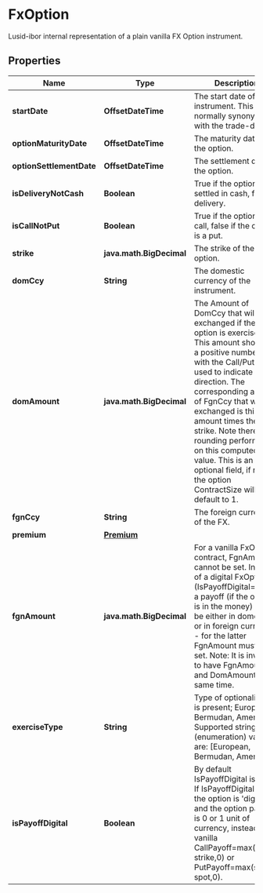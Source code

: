 

# FxOption

Lusid-ibor internal representation of a plain vanilla FX Option instrument.

## Properties

Name | Type | Description | Notes
------------ | ------------- | ------------- | -------------
**startDate** | **OffsetDateTime** | The start date of the instrument. This is normally synonymous with the trade-date. | 
**optionMaturityDate** | **OffsetDateTime** | The maturity date of the option. | 
**optionSettlementDate** | **OffsetDateTime** | The settlement date of the option. | 
**isDeliveryNotCash** | **Boolean** | True if the option is settled in cash, false if delivery. | 
**isCallNotPut** | **Boolean** | True if the option is a call, false if the option is a put. | 
**strike** | **java.math.BigDecimal** | The strike of the option. | 
**domCcy** | **String** | The domestic currency of the instrument. | 
**domAmount** | **java.math.BigDecimal** | The Amount of DomCcy that will be exchanged if the option is exercised.  This amount should be a positive number, with the Call/Put flag used to indicate direction.  The corresponding amount of FgnCcy that will be exchanged is this amount times the strike.  Note there is no rounding performed on this computed value.  This is an optional field, if not set the option ContractSize will default to 1. |  [optional]
**fgnCcy** | **String** | The foreign currency of the FX. | 
**premium** | [**Premium**](Premium.md) |  |  [optional]
**fgnAmount** | **java.math.BigDecimal** | For a vanilla FxOption contract, FgnAmount cannot be set.  In case of a digital FxOption (IsPayoffDigital&#x3D;&#x3D;true)  a payoff (if the option is in the money) can be either  in domestic or in foreign currency - for the latter  FgnAmount must be set.  Note: It is invalid to have FgnAmount and DomAmount  at the same time. |  [optional]
**exerciseType** | **String** | Type of optionality that is present; European, Bermudan, American.  Supported string (enumeration) values are: [European, Bermudan, American]. |  [optional]
**isPayoffDigital** | **Boolean** | By default IsPayoffDigital is false. If IsPayoffDigital&#x3D;true,  the option is &#39;digital&#39;, and the option payoff is 0 or 1 unit of currency,  instead of a vanilla CallPayoff&#x3D;max(spot-strike,0) or PutPayoff&#x3D;max(strike-spot,0). |  [optional]



